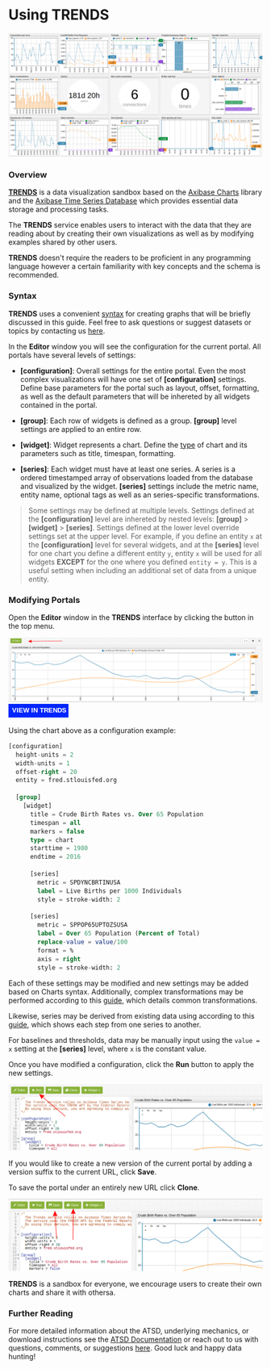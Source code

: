 # Using TRENDS

![](images/portal.png)

### Overview

[**TRENDS**](https://trends.axibase.com/) is a data visualization sandbox based on the [Axibase Charts](https://axibase.com/products/axibase-time-series-database/visualization/) library and the [Axibase Time Series Database](https://axibase.com/products/axibase-time-series-database/) which provides essential data storage and processing tasks. 

The **TRENDS** service enables users to interact with the data that they are reading about by creating their own visualizations as well as by modifying examples shared by other users.

**TRENDS** doesn't require the readers to be proficient in any programming language however a certain familiarity with key concepts and the schema is recommended.

### Syntax

**TRENDS** uses a convenient [syntax](https://axibase.com/products/axibase-time-series-database/visualization/widgets/) for creating graphs that will be briefly discussed in this guide. Feel free to ask questions or suggest datasets or topics by contacting us [here](mailto:hello@axibase.com).

In the **Editor** window you will see the configuration for the current portal. All portals have several levels of settings:

* **[configuration]**: Overall settings for the entire portal. Even the most complex visualizations will have one set of **[configuration]** settings. Define base parameters for the portal such as layout, offset, formatting, as well as the default parameters that will be inhereted by all widgets contained in the portal.

* **[group]**: Each row of widgets is defined as a group. **[group]** level settings are applied to an entire row.

* **[widget]**: Widget represents a chart. Define the [type](https://axibase.com/products/axibase-time-series-database/visualization/widgets/) of chart and its parameters such as title, timespan, formatting.

* **[series]**: Each widget must have at least one series. A series is a ordered timestamped array of observations loaded from the database and visualized by the widget. **[series]** settings include the metric name, entity name, optional tags as well as an series-specific transformations.

> Some settings may be defined at multiple levels. Settings defined at the **[configuration]** level are inhereted by nested levels: **[group]** > **[widget]** > **[series]**. Settings defined at the lower level override settings set at the upper level. For example, if you define an entity `x` at the **[configuration]** level for several widgets, and at the **[series]** level for one chart you define a different entity `y`, entity `x` will be used for all widgets **EXCEPT** for the one where you defined `entity = y`.  This is a useful setting when including an additional set of data from a unique entity.


### Modifying Portals

Open the **Editor** window in the **TRENDS** interface by clicking the button in the top menu.

![](images/editor-window.png)
[![](images/button-new.png)](https://trends.axibase.com/e91b896e#fullscreen)

Using the chart above as a configuration example:

```sql
[configuration]
  height-units = 2
  width-units = 1
  offset-right = 20
  entity = fred.stlouisfed.org
  
  [group]
    [widget]
      title = Crude Birth Rates vs. Over 65 Population
      timespan = all
      markers = false
      type = chart
      starttime = 1980
      endtime = 2016
        
      [series]
        metric = SPDYNCBRTINUSA
        label = Live Births per 1000 Individuals 
        style = stroke-width: 2
      
      [series]
        metric = SPPOP65UPTOZSUSA
        label = Over 65 Population (Percent of Total)
        replace-value = value/100
        format = %
        axis = right
        style = stroke-width: 2
```

Each of these settings may be modified and new settings may be added based on Charts syntax. Additionally, complex transformations may be performed according to this [guide](https://github.com/axibase/atsd-use-cases/tree/master/Solutions/calculated-values), which details common transformations.

Likewise, series may be derived from existing data using according to this [guide](https://github.com/axibase/atsd-use-cases/tree/master/Support/Add-Calculated-Value), which shows each step from one series to another.

For baselines and thresholds, data may be manually input using the `value = x` setting at the **[series]** level, where `x` is the constant value.

Once you have modified a configuration, click the **Run** button to apply the new settings.

![](images/run-button.png)

If you would like to create a new version of the current portal by adding a version suffix to the current URL, click **Save**.

To save the portal under an entirely new URL click **Clone**. 

![](images/save-clone-button.png)

**TRENDS** is a sandbox for everyone, we encourage users to create their own charts and share it with othersa.

### Further Reading 

For more detailed information about the ATSD, underlying mechanics, or download instructions see the [ATSD Documentation](https://github.com/axibase/atsd) or reach out to us with questions, comments, or suggestions [here](mailto:hello@axibase.com). Good luck and happy data hunting!
